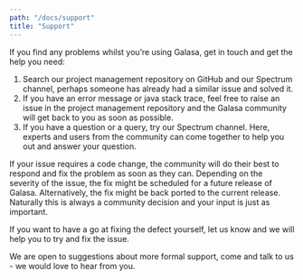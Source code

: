 ```yaml
---
path: "/docs/support"
title: "Support"
---
```


If you find any problems whilst you’re using Galasa, get in touch and get the help you need: 

1) Search our project management repository on GitHub and our Spectrum channel, perhaps someone has already had a similar issue and solved it.
2) If you have an error message or java stack trace, feel free to raise an issue in the project management repository and the Galasa community will get back to you as soon as possible.
3) If you have a question or a query, try our Spectrum channel.  Here, experts and users from the community can come together to help you out and answer your question.

If your issue requires a code change, the community will do their best to respond and fix the problem as soon as they can.  Depending on the severity of the issue, the fix might be scheduled for a future release of Galasa. Alternatively, the fix might be back ported to the current release.  Naturally this is always a community decision and your input is just as important.  

If you want to have a go at fixing the defect yourself, let us know and we will help you to try and fix the issue.

We are open to suggestions about more formal support, come and talk to us - we would love to hear from you.

